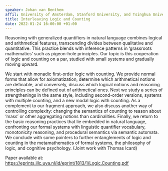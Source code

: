 ```yaml
---
speaker: Johan van Benthem
affil: University of Amsterdam, Stanford University, and Tsinghua University
title: Interleaving Logic and Counting
date: 2022-01-24 16:00:00 +01:00
---
```


Reasoning with generalized quantifiers in natural language combines logical and arithmetical features, transcending divides between qualitative and quantitative.
This practice blends with inference patterns in ‘grassroots mathematics’ such as pigeon-hole principles.
Our topic is this cooperation of logic and counting on a par, studied with small systems and gradually moving upward.
<!--more-->
We start with monadic first-order logic with counting.
We provide normal forms that allow for axiomatization, determine which arithmetical notions are definable, and conversely, discuss which logical notions and reasoning principles can be defined out of arithmetical ones.
Next we study a series of strengthenings in the same style, including second-order versions, systems with multiple counting, and a new modal logic with counting.
As a complement to our fragment approach, we also discuss another way of controlling complexity: changing the semantics of counting to reason about ‘mass’ or other aggregating notions than cardinalities.
Finally, we return to the basic reasoning practices that lie embedded in natural language, confronting our formal systems with linguistic quantifier vocabulary, monotonicity reasoning, and procedural semantics via semantic automata.
We conclude with some pointers to further entanglements of logic and counting in the metamathematics of formal systems, the philosophy of logic, and cognitive psychology.
(Joint work with Thomas Icard)

Paper available at: <https://eprints.illc.uva.nl/id/eprint/1813/1/Logic.Counting.pdf>
